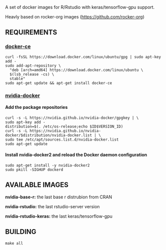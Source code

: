 A set of docker images for R/Rstudio with keras/tensorflow-gpu support.

Heavly based on rocker-org images (https://github.com/rocker-org)


## REQUIREMENTS

### [docker-ce](https://www.docker.com/community-edition)

```
curl -fsSL https://download.docker.com/linux/ubuntu/gpg | sudo apt-key add -
sudo add-apt-repository \
  "deb [arch=amd64] https://download.docker.com/linux/ubuntu \
  $(lsb_release -cs) \
  stable"
sudo apt-get update && apt-get install docker-ce

```

### [nvidia-docker](https://github.com/NVIDIA/nvidia-docker)

#### Add the package repositories
```
curl -s -L https://nvidia.github.io/nvidia-docker/gpgkey | \
sudo apt-key add -
distribution=$(. /etc/os-release;echo $ID$VERSION_ID)
curl -s -L https://nvidia.github.io/nvidia-docker/$distribution/nvidia-docker.list | \
sudo tee /etc/apt/sources.list.d/nvidia-docker.list
sudo apt-get update
```

#### Install nvidia-docker2 and reload the Docker daemon configuration
```
sudo apt-get install -y nvidia-docker2
sudo pkill -SIGHUP dockerd
```

## AVAILABLE IMAGES

**nvidia-base-r:** 	the last base r distrubion from CRAN

**nvidia-rstudio:** the last rstudio-server version

**nvidia-rstudio-keras:** the last keras/tensorflow-gpu

## BUILDING
```
make all
```
